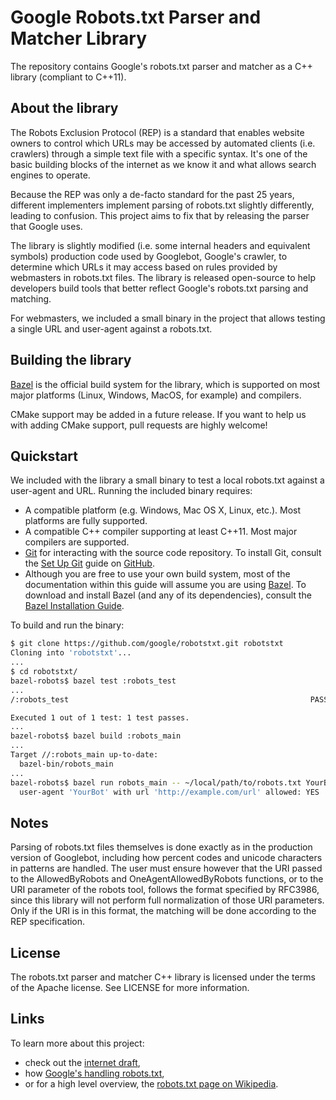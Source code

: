 
# Google Robots.txt Parser and Matcher Library

The repository contains Google's robots.txt parser and matcher as a C++ library
(compliant to C++11).

## About the library

The Robots Exclusion Protocol (REP) is a standard that enables website owners to
control which URLs may be accessed by automated clients (i.e. crawlers) through
a simple text file with a specific syntax. It's one of the basic building blocks
of the internet as we know it and what allows search engines to operate.

Because the REP was only a de-facto standard for the past 25 years, different
implementers implement parsing of robots.txt slightly differently, leading to
confusion. This project aims to fix that by releasing the parser that Google
uses.

The library is slightly modified (i.e. some internal headers and equivalent
symbols) production code used by Googlebot, Google's crawler, to determine which
URLs it may access based on rules provided by webmasters in robots.txt files.
The library is released open-source to help developers build tools that better
reflect Google's robots.txt parsing and matching.

For webmasters, we included a small binary in the project that allows testing a
single URL and user-agent against a robots.txt.

## Building the library

[Bazel](https://bazel.build/) is the official build system for the library,
which is supported on most major platforms (Linux, Windows, MacOS, for example)
and compilers.

CMake support may be added in a future release. If you want to help us with
adding CMake support, pull requests are highly welcome!

## Quickstart

We included with the library a small binary to test a local robots.txt against a
user-agent and URL. Running the included binary requires:

*   A compatible platform (e.g. Windows, Mac OS X, Linux, etc.). Most platforms
    are fully supported.
*   A compatible C++ compiler supporting at least C++11. Most major compilers
    are supported.
*   [Git](https://git-scm.com/) for interacting with the source code repository.
    To install Git, consult the
    [Set Up Git](https://help.github.com/articles/set-up-git/) guide on
    [GitHub](http://github.com/).
*   Although you are free to use your own build system, most of the
    documentation within this guide will assume you are using
    [Bazel](https://bazel.build/). To download and install Bazel (and any of its
    dependencies), consult the
    [Bazel Installation Guide](https://docs.bazel.build/versions/master/install.html).

To build and run the binary:

```bash
$ git clone https://github.com/google/robotstxt.git robotstxt
Cloning into 'robotstxt'...
...
$ cd robotstxt/
bazel-robots$ bazel test :robots_test
...
/:robots_test                                                      PASSED in 0.1s

Executed 1 out of 1 test: 1 test passes.
...
bazel-robots$ bazel build :robots_main
...
Target //:robots_main up-to-date:
  bazel-bin/robots_main
...
bazel-robots$ bazel run robots_main -- ~/local/path/to/robots.txt YourBot http://example.com/url
  user-agent 'YourBot' with url 'http://example.com/url' allowed: YES
```

## Notes

Parsing of robots.txt files themselves is done exactly as in the production
version of Googlebot, including how percent codes and unicode characters in
patterns are handled. The user must ensure however that the URI passed to the
AllowedByRobots and OneAgentAllowedByRobots functions, or to the URI parameter
of the robots tool, follows the format specified by RFC3986, since this library
will not perform full normalization of those URI parameters. Only if the URI is
in this format, the matching will be done according to the REP specification.

## License

The robots.txt parser and matcher C++ library is licensed under the terms of the
Apache license. See LICENSE for more information.

## Links

To learn more about this project:

*   check out the [internet draft](https://github.com/google/robotstxt/blob/master/draft-robots-exclusion-protocol.md),
*   how
    [Google's handling robots.txt](https://developers.google.com/search/reference/robots_txt),
*   or for a high level overview, the
    [robots.txt page on Wikipedia](https://en.wikipedia.org/wiki/Robots_exclusion_standard).
